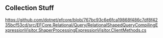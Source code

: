 ## Collection Stuff

https://github.com/dotnet/efcore/blob/767bc93c6e6fca19868f486c7df8f4235bcf53cd/src/EFCore.Relational/Query/RelationalShapedQueryCompilingExpressionVisitor.ShaperProcessingExpressionVisitor.ClientMethods.cs

